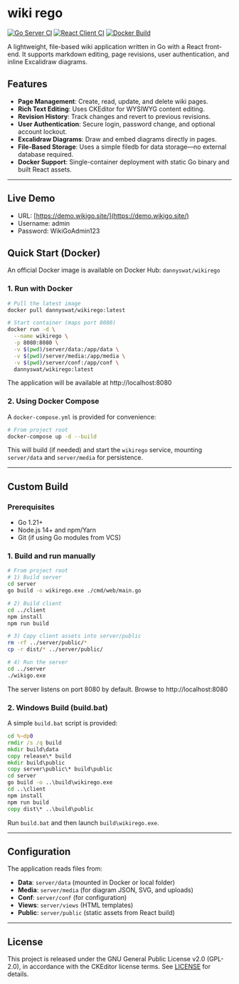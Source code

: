 # wiki rego

[![Go Server CI](https://github.com/dannyswat/wikirego/actions/workflows/go.yml/badge.svg)](https://github.com/dannyswat/wikirego/actions/workflows/go.yml) [![React Client CI](https://github.com/dannyswat/wikirego/actions/workflows/react.yml/badge.svg)](https://github.com/dannyswat/wikirego/actions/workflows/react.yml) [![Docker Build](https://github.com/dannyswat/wikirego/actions/workflows/docker.yml/badge.svg)](https://github.com/dannyswat/wikirego/actions/workflows/docker.yml)

A lightweight, file-based wiki application written in Go with a React front-end. It supports markdown editing, page revisions, user authentication, and inline Excalidraw diagrams.

## Features

- **Page Management**: Create, read, update, and delete wiki pages.
- **Rich Text Editing**: Uses CKEditor for WYSIWYG content editing.
- **Revision History**: Track changes and revert to previous revisions.
- **User Authentication**: Secure login, password change, and optional account lockout.
- **Excalidraw Diagrams**: Draw and embed diagrams directly in pages.
- **File-Based Storage**: Uses a simple filedb for data storage—no external database required.
- **Docker Support**: Single-container deployment with static Go binary and built React assets.

---

## Live Demo

- URL: [https://demo.wikigo.site/](https://demo.wikigo.site/)
- Username: admin
- Password: WikiGoAdmin123

## Quick Start (Docker)

An official Docker image is available on Docker Hub: `dannyswat/wikirego`

### 1. Run with Docker

```bash
# Pull the latest image
docker pull dannyswat/wikirego:latest

# Start container (maps port 8080)
docker run -d \
  --name wikirego \
  -p 8080:8080 \
  -v $(pwd)/server/data:/app/data \
  -v $(pwd)/server/media:/app/media \
  -v $(pwd)/server/conf:/app/conf \
  dannyswat/wikirego:latest
```

The application will be available at http://localhost:8080

### 2. Using Docker Compose

A `docker-compose.yml` is provided for convenience:

```bash
# From project root
docker-compose up -d --build
```

This will build (if needed) and start the `wikirego` service, mounting `server/data` and `server/media` for persistence.

---

## Custom Build

### Prerequisites

- Go 1.21+
- Node.js 14+ and npm/Yarn
- Git (if using Go modules from VCS)

### 1. Build and run manually

```bash
# From project root
# 1) Build server
cd server
go build -o wikirego.exe ./cmd/web/main.go

# 2) Build client
cd ../client
npm install
npm run build

# 3) Copy client assets into server/public
rm -rf ../server/public/*
cp -r dist/* ../server/public/

# 4) Run the server
cd ../server
./wikigo.exe
```

The server listens on port 8080 by default. Browse to http://localhost:8080

### 2. Windows Build (build.bat)

A simple `build.bat` script is provided:

```bat
cd %~dp0
rmdir /s /q build
mkdir build\data
copy release\* build
mkdir build\public
copy server\public\* build\public
cd server
go build -o ..\build\wikirego.exe
cd ..\client
npm install
npm run build
copy dist\* ..\build\public
```

Run `build.bat` and then launch `build\wikirego.exe`.

---

## Configuration

The application reads files from:

- **Data**: `server/data` (mounted in Docker or local folder)
- **Media**: `server/media` (for diagram JSON, SVG, and uploads)
- **Conf**: `server/conf` (for configuration)
- **Views**: `server/views` (HTML templates)
- **Public**: `server/public` (static assets from React build)

---

## License

This project is released under the GNU General Public License v2.0 (GPL-2.0), in accordance with the CKEditor license terms. See [LICENSE](LICENSE) for details.
